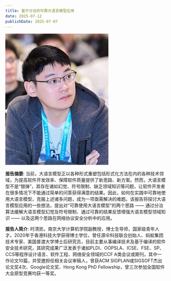 ```yaml
---
title: 基于分治的可靠大语言模型应用
date: 2025-07-12
publishDate: 2025-07-07
---
```


![img](photo.png)

**报告摘要**: 当前，大语言模型正以各种形式重塑包括形式化方法在内的各种技术领域，为提高软件开发效率、保障软件质量提供了新思路、新方案。然而，大语言模型不是“银弹”，其存在诸如幻觉、符号限制、缺乏领域知识等问题，让软件开发者在很多情况下不能通过简单的问答获得满意的结果。因此，如何在实践中可靠地使用大语言模型，克服上述诸多问题，成为一项亟需解决的难题。该报告将探讨大语言模型应用的一些想法，提出对“可靠使用大语言模型”的两个思路 —— 通过分治算法缓解大语言模型幻觉及符号限制、通过可靠的结果反馈增强大语言模型领域知识 —— 以及这两个思路在网络协议安全分析中的应用。

**报告人简介**: 时清凯，南京大学计算机学院副教授，博士生导师，国家级青年人才。2020年于香港科技大学获得博士学位，曾任源伞科技联合创始人、蚂蚁集团技术专家、美国普渡大学博士后研究员，目前主要从事编译技术及基于编译的软件安全技术研究，其研究成果广泛发表于诸如PLDI、OOPSLA、ICSE、FSE、SP、CCS等程序设计语言、软件工程、网络安全领域的CCF A类会议或期刊，其中一作论文10篇，并受邀担任相关会议审稿人，曾获ACM SIGPLAN或SIGSOFT杰出论文奖4次、Google论文奖、Hong Kong PhD Fellowship，曾三次参加全国软件大会原型竞赛均获一等奖。

<!--more-->
